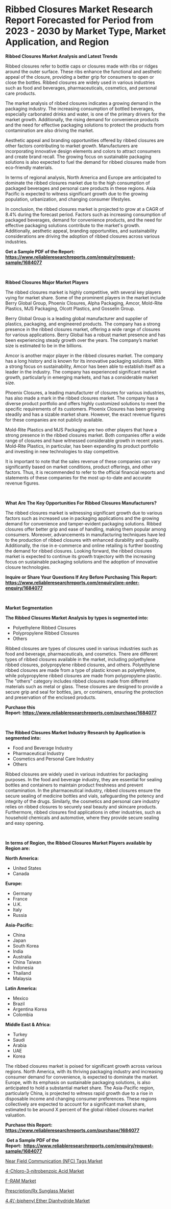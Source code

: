 <p><h1>Ribbed Closures Market Research Report Forecasted for Period from 2023 -  2030 by Market Type, Market Application, and Region</h1></p><p><strong>Ribbed Closures Market Analysis and Latest Trends</strong></p>
<p><p>Ribbed closures refer to bottle caps or closures made with ribs or ridges around the outer surface. These ribs enhance the functional and aesthetic appeal of the closure, providing a better grip for consumers to open or close the bottles. Ribbed closures are widely used in various industries such as food and beverages, pharmaceuticals, cosmetics, and personal care products.</p><p>The market analysis of ribbed closures indicates a growing demand in the packaging industry. The increasing consumption of bottled beverages, especially carbonated drinks and water, is one of the primary drivers for the market growth. Additionally, the rising demand for convenience products and the need for effective packaging solutions to protect the products from contamination are also driving the market.</p><p>Aesthetic appeal and branding opportunities offered by ribbed closures are other factors contributing to market growth. Manufacturers are incorporating innovative design elements and colors to attract consumers and create brand recall. The growing focus on sustainable packaging solutions is also expected to fuel the demand for ribbed closures made from eco-friendly materials.</p><p>In terms of regional analysis, North America and Europe are anticipated to dominate the ribbed closures market due to the high consumption of packaged beverages and personal care products in these regions. Asia Pacific is expected to witness significant growth due to the growing population, urbanization, and changing consumer lifestyles.</p><p>In conclusion, the ribbed closures market is projected to grow at a CAGR of 8.4% during the forecast period. Factors such as increasing consumption of packaged beverages, demand for convenience products, and the need for effective packaging solutions contribute to the market's growth. Additionally, aesthetic appeal, branding opportunities, and sustainability considerations are driving the adoption of ribbed closures across various industries.</p></p>
<p><strong>Get a Sample PDF of the Report:&nbsp; <a href="https://www.reliableresearchreports.com/enquiry/request-sample/1684077">https://www.reliableresearchreports.com/enquiry/request-sample/1684077</a></strong></p>
<p>&nbsp;</p>
<p><strong>Ribbed Closures Major Market Players</strong></p>
<p><p>The ribbed closures market is highly competitive, with several key players vying for market share. Some of the prominent players in the market include Berry Global Group, Phoenix Closures, Alpha Packaging, Amcor, Mold-Rite Plastics, MJS Packaging, Olcott Plastics, and Gosselin Group.</p><p>Berry Global Group is a leading global manufacturer and supplier of plastics, packaging, and engineered products. The company has a strong presence in the ribbed closures market, offering a wide range of closures for various applications. Berry Global has a robust market presence and has been experiencing steady growth over the years. The company’s market size is estimated to be in the billions.</p><p>Amcor is another major player in the ribbed closures market. The company has a long history and is known for its innovative packaging solutions. With a strong focus on sustainability, Amcor has been able to establish itself as a leader in the industry. The company has experienced significant market growth, particularly in emerging markets, and has a considerable market size.</p><p>Phoenix Closures, a leading manufacturer of closures for various industries, has also made a mark in the ribbed closures market. The company has a diverse product portfolio and offers highly customized solutions to meet the specific requirements of its customers. Phoenix Closures has been growing steadily and has a sizable market share. However, the exact revenue figures for these companies are not publicly available.</p><p>Mold-Rite Plastics and MJS Packaging are two other players that have a strong presence in the ribbed closures market. Both companies offer a wide range of closures and have witnessed considerable growth in recent years. Mold-Rite Plastics, in particular, has been expanding its product portfolio and investing in new technologies to stay competitive.</p><p>It is important to note that the sales revenue of these companies can vary significantly based on market conditions, product offerings, and other factors. Thus, it is recommended to refer to the official financial reports and statements of these companies for the most up-to-date and accurate revenue figures.</p></p>
<p>&nbsp;</p>
<p><strong>What Are The Key Opportunities For Ribbed Closures Manufacturers?</strong></p>
<p><p>The ribbed closures market is witnessing significant growth due to various factors such as increased use in packaging applications and the growing demand for convenience and tamper-evident packaging solutions. Ribbed closures offer better grip and ease of handling, making them popular among consumers. Moreover, advancements in manufacturing techniques have led to the production of ribbed closures with enhanced durability and quality. Additionally, the rise in e-commerce and online retailing is further boosting the demand for ribbed closures. Looking forward, the ribbed closures market is expected to continue its growth trajectory with the increasing focus on sustainable packaging solutions and the adoption of innovative closure technologies.</p></p>
<p><strong>Inquire or Share Your Questions If Any Before Purchasing This Report: <a href="https://www.reliableresearchreports.com/enquiry/pre-order-enquiry/1684077">https://www.reliableresearchreports.com/enquiry/pre-order-enquiry/1684077</a></strong></p>
<p>&nbsp;</p>
<p><strong>Market Segmentation</strong></p>
<p><strong>The Ribbed Closures Market Analysis by types is segmented into:</strong></p>
<p><ul><li>Polyethylene Ribbed Closures</li><li>Polypropylene Ribbed Closures</li><li>Others</li></ul></p>
<p><p>Ribbed closures are types of closures used in various industries such as food and beverage, pharmaceuticals, and cosmetics. There are different types of ribbed closures available in the market, including polyethylene ribbed closures, polypropylene ribbed closures, and others. Polyethylene ribbed closures are made from a type of plastic known as polyethylene, while polypropylene ribbed closures are made from polypropylene plastic. The "others" category includes ribbed closures made from different materials such as metal or glass. These closures are designed to provide a secure grip and seal for bottles, jars, or containers, ensuring the protection and preservation of the enclosed products.</p></p>
<p><strong>Purchase this Report:&nbsp;<a href="https://www.reliableresearchreports.com/purchase/1684077">https://www.reliableresearchreports.com/purchase/1684077</a></strong></p>
<p>&nbsp;</p>
<p><strong>The Ribbed Closures Market Industry Research by Application is segmented into:</strong></p>
<p><ul><li>Food and Beverage Industry</li><li>Pharmaceutical Industry</li><li>Cosmetics and Personal Care Industry</li><li>Others</li></ul></p>
<p><p>Ribbed closures are widely used in various industries for packaging purposes. In the food and beverage industry, they are essential for sealing bottles and containers to maintain product freshness and prevent contamination. In the pharmaceutical industry, ribbed closures ensure the secure sealing of medicine bottles and vials, safeguarding the potency and integrity of the drugs. Similarly, the cosmetics and personal care industry relies on ribbed closures to securely seal beauty and skincare products. Furthermore, ribbed closures find applications in other industries, such as household chemicals and automotive, where they provide secure sealing and easy opening.</p></p>
<p>&nbsp;</p>
<p><strong>In terms of Region, the Ribbed Closures Market Players available by Region are:</strong></p>
<p>
    <p> <strong> North America: </strong>
        <ul>
            <li>United States</li>
            <li>Canada</li>
        </ul>
        </p> 
    <p> <strong> Europe: </strong>
        <ul>
            <li>Germany</li>
            <li>France</li>
            <li>U.K.</li>
            <li>Italy</li>
            <li>Russia</li>
        </ul>
        </p> 
    <p> <strong> Asia-Pacific: </strong>
        <ul>
            <li>China</li>
            <li>Japan</li>
            <li>South Korea</li>
            <li>India</li>
            <li>Australia</li>
            <li>China Taiwan</li>
            <li>Indonesia</li>
            <li>Thailand</li>
            <li>Malaysia</li>
        </ul>
        </p> 
    <p> <strong> Latin America: </strong>
        <ul>
            <li>Mexico</li>
            <li>Brazil</li>
            <li>Argentina Korea</li>
            <li>Colombia</li>
        </ul>
        </p> 
    <p> <strong> Middle East & Africa: </strong>
        <ul>
            <li>Turkey</li>
            <li>Saudi</li>
            <li>Arabia</li>
            <li>UAE</li>
            <li>Korea</li>
        </ul>
    </p>
    </p>
<p><p>The ribbed closures market is poised for significant growth across various regions. North America, with its thriving packaging industry and increasing consumer demand for convenience, is expected to dominate the market. Europe, with its emphasis on sustainable packaging solutions, is also anticipated to hold a substantial market share. The Asia-Pacific region, particularly China, is projected to witness rapid growth due to a rise in disposable income and changing consumer preferences. These regions collectively are expected to account for a significant market share, estimated to be around X percent of the global ribbed closures market valuation.</p></p>
<p><strong>Purchase this Report: <a href="https://www.reliableresearchreports.com/purchase/1684077">https://www.reliableresearchreports.com/purchase/1684077</a></strong></p>
<p>&nbsp;<strong>Get a Sample PDF of the Report:&nbsp;&nbsp;<a href="https://www.reliableresearchreports.com/enquiry/request-sample/1684077">https://www.reliableresearchreports.com/enquiry/request-sample/1684077</a></strong></p>
<p><strong></strong></p>
<p><p><a href="https://www.linkedin.com/pulse/near-field-communication-nfc-tags-market-research-report-unlocks/">Near Field Communication (NFC) Tags Market</a></p><p><a href="https://medium.com/@shaniekunze/decoding-4-chloro-3-nitrobenzoic-acid-market-metrics-market-share-trends-and-growth-patterns-f9ddab85aee7">4-Chloro-3-nitrobenzoic Acid Market</a></p><p><a href="https://www.linkedin.com/pulse/f-ram-market-research-report-provides-thorough-industry/">F-RAM Market</a></p><p><a href="https://www.linkedin.com/pulse/decoding-prescriptionrx-sunglass-market-deep-dive-latest/">Prescription/Rx Sunglass Market</a></p><p><a href="https://medium.com/@walkersipes1943/4-4-biphenyl-ether-dianhydride-market-research-report-its-history-and-forecast-2023-to-2030-4be387eefbc3">4,4\'-biphenyl Ether Dianhydride Market</a></p></p>